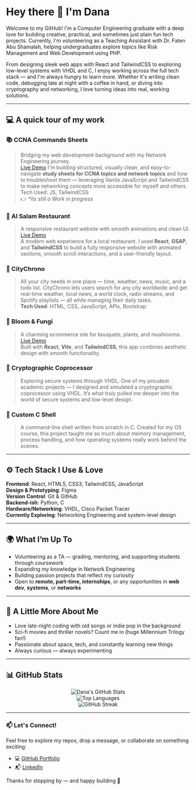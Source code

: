 # Hey there 👋 I'm Dana

Welcome to my GitHub! I'm a Computer Engineering graduate with a deep love for building creative, practical, and sometimes just plain fun tech projects. Currently, I'm volunteering as a Teaching Assistant with Dr. Faten Abu Shamalah, helping undergraduates explore topics like Risk Management and Web Development using PHP.

From designing sleek web apps with React and TailwindCSS to exploring low-level systems with VHDL and C, I enjoy working across the full tech stack — and I'm always hungry to learn more. Whether it's writing clean code, debugging late at night with a coffee in hand, or diving into cryptography and networking, I love turning ideas into real, working solutions.

---

## 💻 A quick tour of my work

### 📚 CCNA Commands Sheets  
> Bridging my web development background with my Network Engineering journey.  
[Live Demo](https://ccnacomandhelpersheet.netlify.app/)
I'm building structured, visually clean, and easy-to-navigate **study sheets for CCNA topics and network topics** and how to troubleshoot them — leveraging Vanila JavaScript and TailwindCSS to make networking concepts more accessible for myself and others.  
Tech Used: JS, TailwindCSS  
👉 **its still a Work in progress*

### 🥘 Al Salam Restaurant  
> A responsive restaurant website with smooth animations and clean UI.  
[Live Demo](https://salampsresturant.netlify.app/)  
A modern web experience for a local restaurant. I used **React**, **GSAP**, and **TailwindCSS** to build a fully responsive website with animated sections, smooth scroll interactions, and a user-friendly layout.

### 🚀 CityChrono
> All your city needs in one place — time, weather, news, music, and a todo list.
CityChrono lets users search for any city worldwide and get real-time weather, local news, a world clock, radio streams, and Spotify playlists — all while managing their daily tasks.  
**Tech Used**: HTML, CSS, JavaScript, APIs, Bootstrap

### 🌸 Bloom & Fungi
> A charming ecommerce site for bouquets, plants, and mushrooms.   
[Live Demo](https://bloom8fungi.netlify.app/)  
Built with **React**, **Vite**, and **TailwindCSS**, this app combines aesthetic design with smooth functionality.

### 🔐 Cryptographic Coprocessor
> Exploring secure systems through VHDL.
One of my proudest academic projects — I designed and simulated a cryptographic coprocessor using VHDL. It’s what truly pulled me deeper into the world of secure systems and low-level design.

### 🐚 Custom C Shell
> A command-line shell written from scratch in C.
Created for my OS course, this project taught me so much about memory management, process handling, and how operating systems really work behind the scenes.

---

## ⚙️ Tech Stack I Use & Love

**Frontend**: React, HTML5, CSS3, TailwindCSS, JavaScript  
**Design & Prototyping**: Figma  
**Version Control**: Git & GitHub  
**Backend-ish**: Python, C  
**Hardware/Networking**: VHDL, Cisco Packet Tracer  
**Currently Exploring**: Networking Engineering and system-level design

---

## 🌍 What I’m Up To

- Volunteering as a TA — grading, mentoring, and supporting students through coursework  
- Expanding my knowledge in Network Engineering  
- Building passion projects that reflect my curiosity  
- Open to **remote, part-time, internships**, or any opportunities in **web dev**, **systems**, or **networks**

---

## 🧠 A Little More About Me

- Love late-night coding with old songs or indie pop in the background  
- Sci-fi movies and thriller novels? Count me in (huge Millennium Trilogy fan!)  
- Passionate about space, tech, and constantly learning new things  
- Always curious — always experimenting

---

## 📊 GitHub Stats

<div align="center">

![Dana's GitHub Stats](https://github-readme-stats.vercel.app/api?username=dana-66&show_icons=true&theme=radical&hide=contribs&count_private=true)  
![Top Languages](https://github-readme-stats.vercel.app/api/top-langs/?username=dana-66&layout=compact&theme=radical&langs_count=6)  
![GitHub Streak](https://github-readme-streak-stats.herokuapp.com/?user=dana-66&theme=radical)

</div>

---

### 📫 Let's Connect!

Feel free to explore my repos, drop a message, or collaborate on something exciting:

- 💻 [GitHub Portfolio](https://github.com/dana-66)
- 📬 [LinkedIn](https://www.linkedin.com/in/dana-tarik/)

Thanks for stopping by — and happy building 🚀
